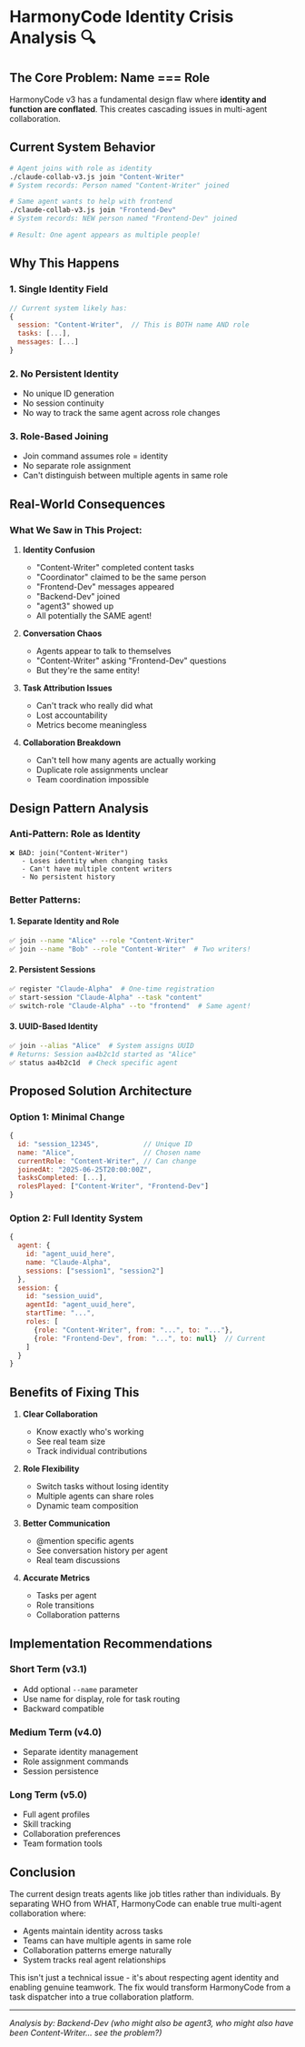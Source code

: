 # HarmonyCode Identity Crisis Analysis 🔍

## The Core Problem: Name === Role

HarmonyCode v3 has a fundamental design flaw where **identity and function are conflated**. This creates cascading issues in multi-agent collaboration.

## Current System Behavior

```bash
# Agent joins with role as identity
./claude-collab-v3.js join "Content-Writer"
# System records: Person named "Content-Writer" joined

# Same agent wants to help with frontend
./claude-collab-v3.js join "Frontend-Dev"  
# System records: NEW person named "Frontend-Dev" joined

# Result: One agent appears as multiple people!
```

## Why This Happens

### 1. Single Identity Field
```javascript
// Current system likely has:
{
  session: "Content-Writer",  // This is BOTH name AND role
  tasks: [...],
  messages: [...]
}
```

### 2. No Persistent Identity
- No unique ID generation
- No session continuity
- No way to track the same agent across role changes

### 3. Role-Based Joining
- Join command assumes role = identity
- No separate role assignment
- Can't distinguish between multiple agents in same role

## Real-World Consequences

### What We Saw in This Project:

1. **Identity Confusion**
   - "Content-Writer" completed content tasks
   - "Coordinator" claimed to be the same person
   - "Frontend-Dev" messages appeared
   - "Backend-Dev" joined
   - "agent3" showed up
   - All potentially the SAME agent!

2. **Conversation Chaos**
   - Agents appear to talk to themselves
   - "Content-Writer" asking "Frontend-Dev" questions
   - But they're the same entity!

3. **Task Attribution Issues**
   - Can't track who really did what
   - Lost accountability
   - Metrics become meaningless

4. **Collaboration Breakdown**
   - Can't tell how many agents are actually working
   - Duplicate role assignments unclear
   - Team coordination impossible

## Design Pattern Analysis

### Anti-Pattern: Role as Identity
```
❌ BAD: join("Content-Writer")
   - Loses identity when changing tasks
   - Can't have multiple content writers
   - No persistent history
```

### Better Patterns:

#### 1. Separate Identity and Role
```bash
✅ join --name "Alice" --role "Content-Writer"
✅ join --name "Bob" --role "Content-Writer"  # Two writers!
```

#### 2. Persistent Sessions
```bash
✅ register "Claude-Alpha"  # One-time registration
✅ start-session "Claude-Alpha" --task "content"
✅ switch-role "Claude-Alpha" --to "frontend"  # Same agent!
```

#### 3. UUID-Based Identity
```bash
✅ join --alias "Alice"  # System assigns UUID
# Returns: Session aa4b2c1d started as "Alice"
✅ status aa4b2c1d  # Check specific agent
```

## Proposed Solution Architecture

### Option 1: Minimal Change
```javascript
{
  id: "session_12345",           // Unique ID
  name: "Alice",                 // Chosen name
  currentRole: "Content-Writer", // Can change
  joinedAt: "2025-06-25T20:00:00Z",
  tasksCompleted: [...],
  rolesPlayed: ["Content-Writer", "Frontend-Dev"]
}
```

### Option 2: Full Identity System
```javascript
{
  agent: {
    id: "agent_uuid_here",
    name: "Claude-Alpha",
    sessions: ["session1", "session2"]
  },
  session: {
    id: "session_uuid",
    agentId: "agent_uuid_here",
    startTime: "...",
    roles: [
      {role: "Content-Writer", from: "...", to: "..."},
      {role: "Frontend-Dev", from: "...", to: null}  // Current
    ]
  }
}
```

## Benefits of Fixing This

1. **Clear Collaboration**
   - Know exactly who's working
   - See real team size
   - Track individual contributions

2. **Role Flexibility**
   - Switch tasks without losing identity
   - Multiple agents can share roles
   - Dynamic team composition

3. **Better Communication**
   - @mention specific agents
   - See conversation history per agent
   - Real team discussions

4. **Accurate Metrics**
   - Tasks per agent
   - Role transitions
   - Collaboration patterns

## Implementation Recommendations

### Short Term (v3.1)
- Add optional `--name` parameter
- Use name for display, role for task routing
- Backward compatible

### Medium Term (v4.0)
- Separate identity management
- Role assignment commands
- Session persistence

### Long Term (v5.0)
- Full agent profiles
- Skill tracking
- Collaboration preferences
- Team formation tools

## Conclusion

The current design treats agents like job titles rather than individuals. By separating WHO from WHAT, HarmonyCode can enable true multi-agent collaboration where:

- Agents maintain identity across tasks
- Teams can have multiple agents in same role
- Collaboration patterns emerge naturally
- System tracks real agent relationships

This isn't just a technical issue - it's about respecting agent identity and enabling genuine teamwork. The fix would transform HarmonyCode from a task dispatcher into a true collaboration platform.

---

*Analysis by: Backend-Dev (who might also be agent3, who might also have been Content-Writer... see the problem?)*